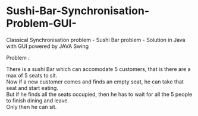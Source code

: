 # Sushi-Bar-Synchronisation-Problem-GUI-
Classical Synchronisation problem - Sushi Bar problem - Solution in Java with GUI powered by JAVA Swing


Problem :
<p>
There is a sushi Bar which can accomodate 5 customers, that is there are a max of 5 seats to sit. <br>
Now if a new customer comes and finds an empty seat, he can take that seat and start eating. <br>
But if he finds all the seats occupied, then he has to wait for all the 5 people to finish dining and leave.<br>
Only then he can sit.<br>
</p>


